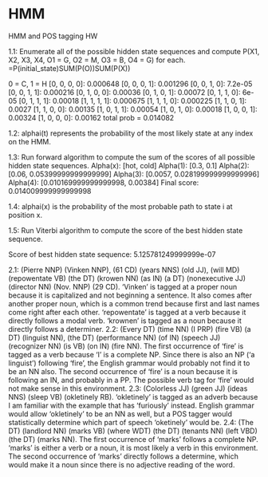 # HMM
HMM and POS tagging HW

1.1: Enumerate all of the possible hidden state sequences and compute 
P(X1, X2, X3, X4, O1 = G, O2 = M, O3 = B, O4 = G) for each.
=P(initial_state)SUM(P(O))SUM(P(X))

0 = C, 1 = H
[0, 0, 0, 0]: 0.000648
[0, 0, 0, 1]: 0.001296
[0, 0, 1, 0]: 7.2e-05
[0, 0, 1, 1]: 0.000216
[0, 1, 0, 0]: 0.00036
[0, 1, 0, 1]: 0.00072
[0, 1, 1, 0]: 6e-05
[0, 1, 1, 1]: 0.00018
[1, 1, 1, 1]: 0.000675
[1, 1, 1, 0]: 0.000225
[1, 1, 0, 1]: 0.0027
[1, 1, 0, 0]: 0.00135
[1, 0, 1, 1]: 0.00054
[1, 0, 1, 0]: 0.00018
[1, 0, 0, 1]: 0.00324
[1, 0, 0, 0]: 0.00162
total prob = 0.014082

1.2: alphai(t) represents the probability of the most likely state at any index on the HMM.

1.3: Run forward algorithm to compute the sum of the scores of all possible hidden state sequences.
Alpha(x): [hot, cold]
Alpha(1): [0.3, 0.1]
Alpha(2): [0.06, 0.05399999999999999]
Alpha(3): [0.0057, 0.028199999999999996]
Alpha(4): [0.010169999999999998, 0.00384]
Final score: 0.014009999999999998

1.4: alphai(x) is the probability of the most probable path to state i at position x.

1.5: Run Viterbi algorithm to compute the score of the best hidden state sequence.

Score of best hidden state sequence: 5.125781249999999e-07

2.1: 
(Pierre NNP) (Vinken NNP), (61 CD) (years NNS) (old JJ), (will MD) (repowentate  VB) (the DT) (krowen  NN) (as  IN) (a DT) (nonexecutive JJ) (director NN) (Nov. NNP) (29 CD). 
‘Vinken’ is tagged at a proper noun because it is capitalized and not beginning a sentence. It also comes after another proper noun, which is a common trend because first and last names come right after each other. 
‘repowentate’ is tagged at a verb because it directly follows a modal verb.
‘krownen’ is tagged as a noun because it directly follows a determiner.
2.2:
(Every DT) (time NN) (I PRP) (fire VB) (a DT) (linguist NN), (the DT) (performance NN) (of IN) (speech JJ) (recognizer NN) (is VB) (on IN) (fire NN). 
The first occurrence of ‘fire’ is tagged as a verb because ‘I’ is a complete NP. Since there is also an NP (‘a linguist’) following ‘fire’, the English grammar would probably not find it to be an NN also.
The second occurrence of ‘fire’ is a noun because it is following an IN, and probably in a PP. The possible verb tag for ‘fire’ would not make sense in this environment.
2.3:
(Colorless JJ) (green JJ) (ideas NNS) (sleep VB) (okletinely RB). 
‘okletinely’ is tagged as an adverb because I am familiar with the example that has ‘furiously’ instead. English grammar would allow ‘okletinely’ to be an NN as well, but a POS tagger would statistically determine which part of speech ‘oketinely’ would be.
2.4:
(The DT) (landlord NN) (marks VB) (where WDT) (the DT) (tenants NN) (left VBD) (the DT) (marks NN). 
The first occurrence of ‘marks’ follows a complete NP. ‘marks’ is either a verb or a noun, it is most likely a verb in this environment. 
The second occurrence of ‘marks’ directly follows a determine, which would make it a noun since there is no adjective reading of the word. 

